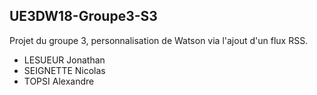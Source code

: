 ## UE3DW18-Groupe3-S3
Projet du groupe 3, personnalisation de Watson via l'ajout d'un flux RSS.

- LESUEUR Jonathan
- SEIGNETTE Nicolas
- TOPSI Alexandre
